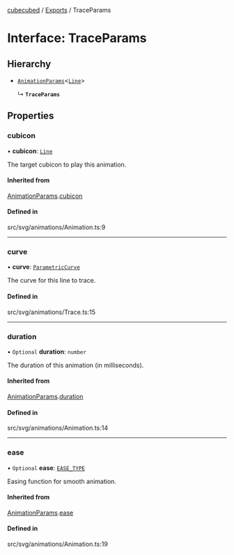 [cubecubed](/reference/README.md) / [Exports](/reference/modules.md) / TraceParams

# Interface: TraceParams

## Hierarchy

- [`AnimationParams`](/reference/interfaces/AnimationParams.md)<[`Line`](/reference/classes/Line.md)\>

  ↳ **`TraceParams`**

## Properties

### cubicon

• **cubicon**: [`Line`](/reference/classes/Line.md)

The target cubicon to play this animation.

#### Inherited from

[AnimationParams](/reference/interfaces/AnimationParams.md).[cubicon](/reference/interfaces/AnimationParams.md#cubicon)

#### Defined in

src/svg/animations/Animation.ts:9

___

### curve

• **curve**: [`ParametricCurve`](/reference/classes/ParametricCurve.md)

The curve for this line to trace.

#### Defined in

src/svg/animations/Trace.ts:15

___

### duration

• `Optional` **duration**: `number`

The duration of this animation (in milliseconds).

#### Inherited from

[AnimationParams](/reference/interfaces/AnimationParams.md).[duration](/reference/interfaces/AnimationParams.md#duration)

#### Defined in

src/svg/animations/Animation.ts:14

___

### ease

• `Optional` **ease**: [`EASE_TYPE`](/reference/types/EASE_TYPE.md)

Easing function for smooth animation.

#### Inherited from

[AnimationParams](/reference/interfaces/AnimationParams.md).[ease](/reference/interfaces/AnimationParams.md#ease)

#### Defined in

src/svg/animations/Animation.ts:19

